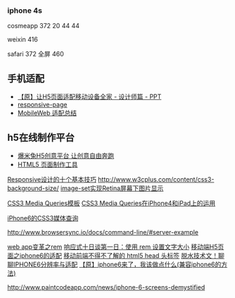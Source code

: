 
### iphone 4s ###

cosmeapp 372  20 44 44

weixin 416

safari 372  全屏 460


## 手机适配 ##
- [【原】让H5页面适配移动设备全家 - 设计师篇 - PPT](http://www.cnblogs.com/PeunZhang/p/4633255.html)
- [responsive-page](https://github.com/ufologist/responsive-page)
- [MobileWeb 适配总结](http://www.w3ctech.com/topic/979)


## h5在线制作平台 ##
- [爆米兔H5创意平台 让创意自由奔跑](http://www.baomitu.com/)
- [HTML5 页面制作工具](http://next.36kr.com/posts/collections/61)


[Responsive设计的十个基本技巧](http://www.w3cplus.com/css3/10-basic-tips-about-responsive-design.html)
http://www.w3cplus.com/content/css3-background-size/
[image-set实现Retina屏幕下图片显示](http://www.w3cplus.com/node/564)

[CSS3 Media Queries模板](http://www.w3cplus.com/css3/css3-media-queries-for-different-devices)
[CSS3 Media Queries在iPhone4和iPad上的运用](http://www.w3cplus.com/css3/css3-media-queries-for-iPhone-and-iPads)

[iPhone6的CSS3媒体查询](http://caibaojian.com/iphone6-media.html)


http://www.browsersync.io/docs/command-line/#server-example

[web app变革之rem](http://isux.tencent.com/web-app-rem.html)
[响应式十日谈第一日：使用 rem 设置文字大小](http://www.iyunlu.com/view/css-xhtml/index.html)
[移动端H5页面之iphone6的适配](http://www.ghugo.com/mobile-h5-fluid-layout-for-iphone6/)
[移动前端不得不了解的 html5 head 头标签](http://segmentfault.com/blog/shibar/1190000002586217)
[脱水技术文！聊聊IPHONE6分辨率与适配](http://www.uisdc.com/iphone-6-resolution)
[【原】iphone6来了，我该做点什么(兼容iphone6的方法)](http://www.cnblogs.com/PeunZhang/p/3968602.html)

http://www.paintcodeapp.com/news/iphone-6-screens-demystified